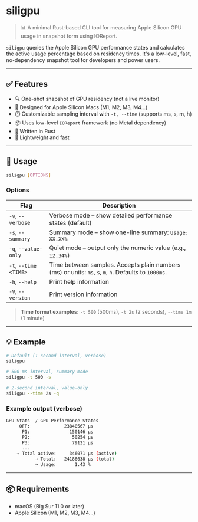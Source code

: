 # siligpu

> 📊 A minimal Rust-based CLI tool for measuring Apple Silicon GPU usage in snapshot form using IOReport.

`siligpu` queries the Apple Silicon GPU performance states and calculates the active usage percentage based on residency times. It's a low-level, fast, no-dependency snapshot tool for developers and power users.

---

## ✅ Features

- 🔍 One-shot snapshot of GPU residency (not a live monitor)
- 🍎 Designed for Apple Silicon Macs (M1, M2, M3, M4…)
- ⏱️ Customizable sampling interval with `-t, --time` (supports ms, s, m, h)
- 📦 Uses low-level `IOReport` framework (no Metal dependency)
- 🦀 Written in Rust
- 🧩 Lightweight and fast

---

## 🚀 Usage

```bash
siligpu [OPTIONS]
```

### Options

| Flag                  | Description                                                                                           |
| --------------------- | ----------------------------------------------------------------------------------------------------- |
| `-v`, `--verbose`     | Verbose mode – show detailed performance states (default)                                             |
| `-s`, `--summary`     | Summary mode – show one-line summary: `Usage: XX.XX%`                                                 |
| `-q`, `--value-only`  | Quiet mode – output only the numeric value (e.g., `12.34%`)                                           |
| `-t`, `--time <TIME>` | Time between samples. Accepts plain numbers (ms) or units: `ms`, `s`, `m`, `h`. Defaults to `1000ms`. |
| `-h`, `--help`        | Print help information                                                                                |
| `-V`, `--version`     | Print version information                                                                             |

> **Time format examples:** `-t 500` (500ms), `-t 2s` (2 seconds), `--time 1m` (1 minute)

---

## 💡 Example

```bash
# Default (1 second interval, verbose)
siligpu

# 500 ms interval, summary mode
siligpu -t 500 -s

# 2-second interval, value-only
siligpu --time 2s -q
```

### Example output (verbose)

```bash
GPU Stats  / GPU Performance States
     OFF:             23840567 µs
      P1:               150146 µs
      P2:                50254 µs
      P3:                79121 µs
      ...
    → Total active:     346071 µs (active)
           → Total:   24186638 µs (total)
           → Usage:       1.43 %
```

---

## 📦 Requirements

- macOS (Big Sur 11.0 or later)
- Apple Silicon (M1, M2, M3, M4...)
